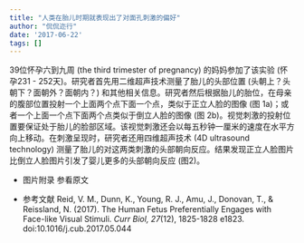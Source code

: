 ```yaml
---
title: "人类在胎儿时期就表现出了对面孔刺激的偏好"
author: "侃侃迩行"
date: '2017-06-22'
tags: []
---
```


39位怀孕六到九周 (the third trimester of pregnancy) 的妈妈参加了该实验 (怀孕231 - 252天)。研究者首先用二维超声技术测量了胎儿的头部位置 (头朝上？头朝下？面朝外？面朝内？) 和其他相关信息。研究者然后根据胎儿的胎位，在母亲的腹部位置投射一个上面两个点下面一个点，类似于正立人脸的图像 (图 1a)；或者一个上面一个点下面两个点类似于倒立人脸的图像 (图 2b)。视觉刺激的投射位置要保证处于胎儿的脸部区域。该视觉刺激还会以每五秒钟一厘米的速度在水平方向上移动。在刺激呈现时，研究者还用四维超声技术 (4D ultrasound technology) 测量了胎儿的对这两类刺激的头部朝向反应。结果发现正立人脸图片比倒立人脸图片引发了婴儿更多的头部朝向反应 (图2)。

- 图片附录
参看原文

- 参考文献
Reid, V. M., Dunn, K., Young, R. J., Amu, J., Donovan, T., & Reissland, N. (2017). The Human Fetus Preferentially Engages with Face-like Visual Stimuli. *Curr Biol, 27*(12), 1825-1828 e1823. doi:10.1016/j.cub.2017.05.044


